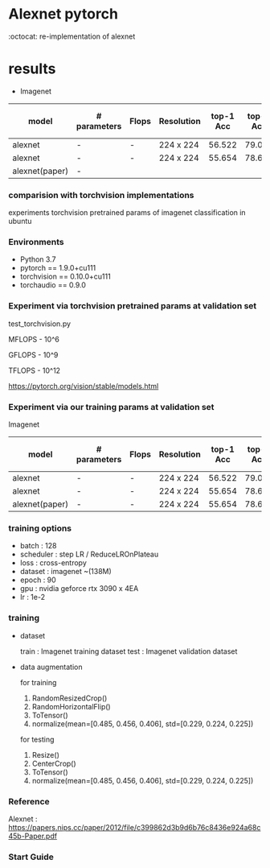 # Alexnet pytorch 

:octocat: re-implementation of alexnet  


# results
- Imagenet

|model       | # parameters      | Flops              | Resolution | top-1 Acc | top-5 Acc | top-1 Err | top-5 Err | epoch |
|------------|-------------------| ------------------ | ---------- | --------- |-----------|-----------| ----------|-------| 
|alexnet     | -                 | -                  | 224 x 224  | 56.522    | 79.066    | -         | -         |  -    |
|alexnet     | -                 | -                  | 224 x 224  | 55.654    | 78.608    | -         | -         |  _    |
|alexnet(paper)     | -   

### comparision with torchvision implementations    

experiments torchvision pretrained params of imagenet classification in ubuntu

### Environments

- Python 3.7
- pytorch == 1.9.0+cu111 
- torchvision == 0.10.0+cu111 
- torchaudio == 0.9.0 

### Experiment via torchvision pretrained params at validation set

test_torchvision.py 

MFLOPS - 10^6

GFLOPS - 10^9

TFLOPS - 10^12

https://pytorch.org/vision/stable/models.html

### Experiment via our training params at validation set

Imagenet

|model       | # parameters      | Flops              | Resolution | top-1 Acc | top-5 Acc | top-1 Err | top-5 Err | epoch |
|------------|-------------------| ------------------ | ---------- | --------- |-----------|-----------| ----------|-------| 
|alexnet     | -                 | -                  | 224 x 224  | 56.522    | 79.066    | -         | -         |  -    |
|alexnet     | -                 | -                  | 224 x 224  | 55.654    | 78.608    | -         | -         |  _    |
|alexnet(paper)     | -                 | -                  | 224 x 224  | 55.654    | 78.608    | -         | -         |  _    |

### training options

- batch : 128
- scheduler : step LR / ReduceLROnPlateau
- loss : cross-entropy
- dataset : imagenet ~(138M)
- epoch : 90
- gpu : nvidia geforce rtx 3090 x 4EA
- lr : 1e-2

### training

- dataset

    train : Imagenet training dataset
    test : Imagenet validation dataset

- data augmentation

    for training

    1. RandomResizedCrop()
    2. RandomHorizontalFlip()
    3. ToTensor()
    4. normalize(mean=[0.485, 0.456, 0.406], std=[0.229, 0.224, 0.225])
    
    for testing
    
    1. Resize()
    2. CenterCrop()
    3. ToTensor()
    4. normalize(mean=[0.485, 0.456, 0.406], std=[0.229, 0.224, 0.225])
    
### Reference

Alexnet : https://papers.nips.cc/paper/2012/file/c399862d3b9d6b76c8436e924a68c45b-Paper.pdf


### Start Guide


